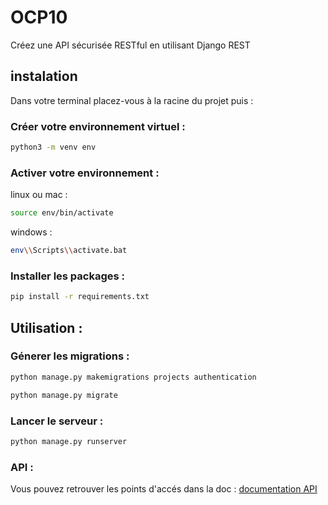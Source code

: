 # OCP10

Créez une API sécurisée RESTful en utilisant Django REST

## instalation

Dans votre terminal placez-vous à la racine du projet puis :

### Créer votre environnement virtuel :


```bash
python3 -m venv env
```

### Activer votre environnement :

linux ou mac :
```bash
source env/bin/activate
```

windows :

```bash
env\\Scripts\\activate.bat
```

### Installer les packages :

```bash
pip install -r requirements.txt
```

## Utilisation :

### Génerer les migrations :

```bash
python manage.py makemigrations projects authentication
```
```bash
python manage.py migrate
```

### Lancer le serveur :

```bash
python manage.py runserver
```

### API :

Vous pouvez retrouver les points d'accés dans la doc :
[documentation API](https://documenter.getpostman.com/view/15931927/2s93CHuvQ9)

